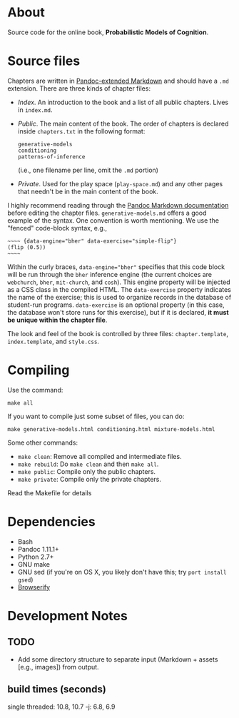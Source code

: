 # About

Source code for the online book, **Probabilistic Models of Cognition**.

# Source files

Chapters are written in [Pandoc-extended Markdown](http://johnmacfarlane.net/pandoc/README.html#pandocs-markdown) and should have a `.md` extension. There are three kinds of chapter files:

- *Index*. An introduction to the book and a list of all public chapters. Lives in `index.md`.
- *Public*. The main content of the book. The order of chapters is declared inside `chapters.txt` in the following format:

    ~~~~
    generative-models
    conditioning
    patterns-of-inference
    ~~~~
    
    (i.e., one filename per line, omit the `.md` portion) 
- *Private*. Used for the play space (`play-space.md`) and any other pages that needn't be in the main content of the book.

I highly recommend reading through the [Pandoc Markdown documentation](http://johnmacfarlane.net/pandoc/README.html#pandocs-markdown) before editing the chapter files. `generative-models.md` offers a good example of the syntax. One convention is worth mentioning. We use the "fenced" code-block syntax, e.g., 

    ~~~~ {data-engine="bher" data-exercise="simple-flip"}
    (flip (0.5))
    ~~~~

Within the curly braces, `data-engine="bher"` specifies that this code block will be run through the `bher` inference engine (the current choices are `webchurch`, `bher`, `mit-church`, and `cosh`). This engine property will be injected as a CSS class in the compiled HTML. The `data-exercise` property indicates the name of the exercise; this is used to organize records in the database of student-run programs. `data-exercise` is an optional property (in this case, the database won't store runs for this exercise), but if it is declared, **it must be unique within the chapter file**.

The look and feel of the book is controlled by three files: `chapter.template`, `index.template`, and `style.css`.

# Compiling

Use the command:

    make all

If you want to compile just some subset of files, you can do:

    make generative-models.html conditioning.html mixture-models.html

Some other commands:

- `make clean`: Remove all compiled and intermediate files.
- `make rebuild`: Do `make clean` and then `make all`.
- `make public`: Compile only the public chapters.
- `make private`: Compile only the private chapters.

Read the Makefile for details

# Dependencies

- Bash
- Pandoc 1.11.1+
- Python 2.7+
- GNU make
- GNU sed (if you're on OS X, you likely don't have this; try `port install gsed`)
- [Browserify](http://browserify.org/)

# Development Notes

## TODO

- Add some directory structure to separate input (Markdown + assets [e.g., images]) from output.

## build times (seconds)

single threaded: 10.8, 10.7
-j: 6.8, 6.9
